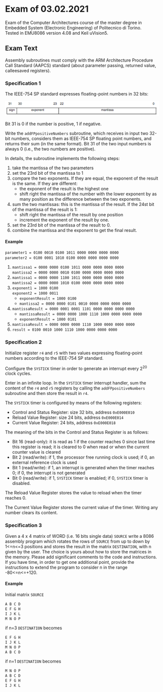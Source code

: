 # Exam of 03.02.2021
Exam of the Computer Architectures course of the master degree in Embedded System (Electronic Engineering) of Politecnico di Torino.<br/>
Tested in EMU8086 version 4.08 and Keil uVision5.<br/>

## Exam Text
Assembly subroutines must comply with the ARM Architecture Procedure Call Standard (AAPCS) standard (about parameter passing, returned value, calleesaved
registers).

### Specification 1
The IEEE-754 SP standard expresses floating-point numbers in 32 bits:

![](./ss6.png)

Bit 31 is 0 if the number is positive, 1 if negative.

Write the `addFPpositiveNumbers` subroutine, which receives in input two 32-bit numbers, considers them as IEEE-754 SP floating point numbers, and returns their sum (in the same format). Bit 31 of the two input numbers is always 0 (i.e., the two numbers are positive).

In details, the subroutine implements the following steps:
1. take the mantissa of the two parameters
2. set the 23rd bit of the mantissa to 1
3. compare the two exponents. If they are equal, the exponent of the result is the same. If they are different:
	- the exponent of the result is the highest one
	- shift right the mantissa of the number with the lower exponent by as many position as the difference between the two exponents.
4. sum the two mantissas: this is the mantissa of the result. If the 24st bit of the mantissa of the result is 1:
	- shift right the mantissa of the result by one position
	- increment the exponent of the result by one.
5. set the 23rd bit of the mantissa of the result to 0.
6. combine the mantissa and the exponent to get the final result.

#### Example
`parameter1 = 0100 0010 0100 1011 0000 0000 0000 0000`<br/>
`parameter2 = 0100 0001 1010 0100 0000 0000 0000 0000`

1. `mantissa1 = 0000 0000 0100 1011 0000 0000 0000 0000`<br/>
   `mantissa2 = 0000 0000 0010 0100 0000 0000 0000 0000`
2. `mantissa1 = 0000 0000 1100 1011 0000 0000 0000 0000`<br/>
   `mantissa2 = 0000 0000 1010 0100 0000 0000 0000 0000`
3. `exponent1 = 1000 0100`<br/>
   `exponent2 = 1000 0011`
	- `exponentResult = 1000 0100`
	- `mantissa2 = 0000 0000 0101 0010 0000 0000 0000 0000`
4. `mantissaResult = 0000 0001 0001 1101 0000 0000 0000 0000`<br/>
	- `mantissaResult = 0000 0000 1000 1110 1000 0000 0000 0000`
	- `exponentResult = 1000 0101`
5. `mantissaResult = 0000 0000 0000 1110 1000 0000 0000 0000`
6. `result = 0100 0010 1000 1110 1000 0000 0000 0000`

### Specification 2
Initialize register `r4` and `r5` with two values expressing floating-point numbers according to the IEEE-754 SP standard.

Configure the `SYSTICK` timer in order to generate an interrupt every 2<sup>20</sup> clock cycles.

Enter in an infinite loop. In the `SYSTICK` timer interrupt handler, sum the content of the `r4` and `r5` registers by calling the `addFPpositiveNumbers` subroutine and then store the result in `r4`.

The `SYSTICK` timer is configured by means of the following registers:
- Control and Status Register: size 32 bits, address `0xE000E010`
- Reload Value Register: size 24 bits, address `0xE000E014`
- Current Value Register: 24 bits, address `0xE000E018`

The meaning of the bits in the Control and Status Register is as follows:
- Bit 16 (read-only): it is read as 1 if the counter reaches 0 since last time this register is read; it is cleared to 0 when read or when the current counter value is cleared
- Bit 2 (read/write): if 1, the processor free running clock is used; if 0, an external reference clock is used
- Bit 1 (read/write): if 1, an interrupt is generated when the timer reaches 0; if 0, the interrupt is not generated
- Bit 0 (read/write): if 1, `SYSTICK` timer is enabled; if 0, `SYSTICK` timer is disabled.

The Reload Value Register stores the value to reload when the timer reaches 0.

The Current Value Register stores the current value of the timer.
Writing any number clears its content.

### Specification 3
Given a 4 x 4 matrix of WORD (i.e. 16 bits single data) `SOURCE` write a 8086 assembly program which rotates the rows of `SOURCE` from up to down by 1<=n<=3 positions and stores the result in the matrix `DESTINATION`, with n given by the user.
The choice is yours about how to store the matrices in the memory.
Please add significant comments to the code and instructions.
If you have time, in order to get one additional point, provide the instructions to extend the program to consider n in the range -80<=n<=+120.

#### Example
Initial matrix `SOURCE`
```
A B C D
E F G H
I J K L
M N O P
```
if n=3 `DESTINATION` becomes
```
E F G H
I J K L
M N O P
A B C D
```
if n=1 `DESTINATION` becomes
```
M N O P
A B C D
E F G H
I J K L
```
